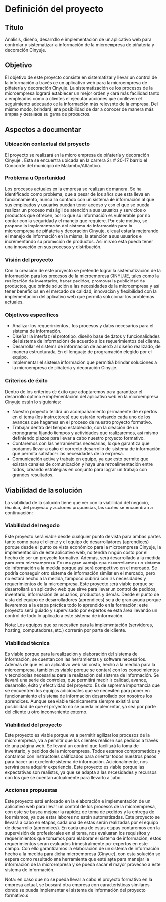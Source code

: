 # Definición del proyecto


## Título

Análisis, diseño, desarrollo e implementación de un aplicativo web para controlar y sistematizar la información de la microempresa de piñateria y decoración Cinyuje.


## Objetivo

El objetivo de este proyecto consiste en sistematizar y llevar un control de la información a través de un aplicativo web para la microempresa de piñatería y decoración Cinyuje. 
La sistematización de los procesos de la microempresa logrará establecer un mejor orden y dará más facilidad tanto a empleados como a clientes el ejecutar acciones que conlleven el seguimiento adecuado de la información más relevante de la empresa. Del mismo modo, brindará, una posibilidad de dar a conocer de manera más amplia y detallada su gama de productos.   


## Aspectos a documentar


### Ubicación contextual del proyecto

El proyecto se realizará en la micro empresa de piñatería y decoración Cinyuje . Esta se encuentra ubicada en la carrera 24 # 20-17  barrio el Concorde del  municipio de Malambo/Atlántico.


### Problema u Oportunidad

Los procesos actuales en la empresa se realizan de manera. Se ha identificado como problema, que a pesar de los años que esta lleva en funcionamiento, nunca ha contado con un sistema de información al que sus empleados y usuarios puedan tener acceso y con el que se pueda realizar un proceso más ágil de atención a sus usuarios y servicios o productos que ofrecen, por lo que su información es vulnerable por no contar con la seguridad y el manejo que requiere. Por este motivo, se propone la implementación del sistema de información para la microempresa de piñatería y decoración Cinyuje, el cual estaría mejorando el manejo de información en la misma, la atención a sus usuarios e incrementando su promoción de productos. Así mismo esta pueda tener una innovación en sus procesos y distribución.


### Visión del proyecto

Con la creación de este proyecto se pretende lograr la sistematización de la información para los  procesos de la microempresa CINYUJE, tales como la realización de inventarios, hacer pedidos, promover la publicidad de productos, que brinde solución  a las necesidades de la microempresa y así tener beneficios en el mercado de calidad, innovación y flexibilidad con la implementación del aplicativo web que permita solucionar los problemas actuales.


### Objetivos específicos

- Analizar los requerimientos , los procesos y datos necesarios para el sistema de información.
- Diseñar la interfaz (el prototipo, diseño base de datos y funcionalidades del sistema de información) de acuerdo a los requerimientos del cliente.
- Desarrollar el sistema de información de acuerdo al diseño realizado, de manera estructurada. En el lenguaje de programación elegido por el equipo. 
- Implementar el sistema información que permitirá brindar soluciones a la microempresa de piñateria y decoración Cinyuje. 


### Criterios de éxito

Dentro de los criterios de éxito que adoptaremos para garantizar el desarrollo óptimo e implementación del aplicativo web en la microempresa Cinyuje están lo siguientes:

- Nuestro proyecto tendrá un acompañamiento permanente de expertos en el tema (los instructores) que estarán revisando cada uno de los avances que hagamos en el proceso de nuestro proyecto formativo. 
-  Trabajar dentro del tiempo establecido, con la creación de un cronograma fijando tiempos y actividades que realizaremos, así mismo definiendo plazos para llevar a cabo nuestro proyecto formativo.
- Contaremos con las herramientas necesarias, lo que garantiza que podamos llevar a cabo el correcto desarrollo del sistema de información que permita satisfacer las necesidades de la empresa.
- Comunicación activa y trabajo  en  equipo, ya que esto permite que existan canales de comunicación y haya una retroalimentación entre todos, creando estrategias en conjunto para lograr un trabajo con grandes resultados.


## Viabilidad de la solución

La viabilidad de la solución tiene que ver con la viabilidad del negocio, técnica, del proyecto y acciones propuestas, las cuales se encuentran a continuación:


### Viabilidad del negocio

Este proyecto será viable desde cualquier punto de vista para ambas partes tanto como para el cliente y el equipo de desarrolladores (aprendices) porque desde el punto de vista económico para la microempresa Cinyuje, la implementación de este aplicativo web, no tendrá ningún costo por el hecho de ser un proyecto formativo. Además, será desarrollado a la medida para esta microempresa. Es una gran ventaja que desarrollemos un sistema de información a la medida porque así será competitivo en el mercado.  Se podría conseguir otro sistema de información similar en el mercado, pero no estará hecho a la medida, tampoco cubrirá con  las necesidades y requerimientos de la microempresa. Este proyecto será viable  porque se desarrollará un aplicativo web que sirve para llevar un control de pedidos, inventario, información de usuarios, productos y demás. Desde el punto de vista del equipo de desarrolladores (aprendices) será de gran ayuda porque llevaremos a la etapa práctica todo lo aprendido en la formación; este proyecto será guiado y supervisado por expertos en esta área llevando un control de todo lo aplicado a este sistema de información.

Nota: Los equipos que se necesiten para la implementación (servidores, hosting, computadores, etc.) correrán por parte del cliente.


### Viabilidad técnica

Es viable porque para la realización y  elaboración del sistema de información, se cuentan con las herramientas y software necesarios. Además de que es un aplicativo web sin costo, hecho a la medida para la microempresa, también es viable porque se contará con los conocimientos y tecnologías necesarias para la realización del sistema de información. Se llevará una serie de controles, que permitirá medir la  calidad, avance, desarrollo, éxito y efectividad del proyecto.  Es de suprema importancia que se encuentren los equipos adicionales que se necesiten para poner en funcionamiento el sistema de información desarrollado por nosotros los aprendices. Aunque sea viable técnicamente siempre existirá una posibilidad de que el proyecto no se pueda implementar, ya sea por parte del cliente u otro inconveniente externo.


### Viabilidad del proyecto

Este proyecto es viable porque va a permitir agilizar los procesos de la micro empresa, va a permitir que los clientes realicen sus pedidos a través de una página web. Se llevará un control que facilitará la toma de inventario, y pedidos de la microempresa. Todos estamos comprometidos y contamos con instructores calificados para orientar todos nuestros pasos para hacer un excelente sistema de información. Adicionalmente, nos servirá para adquirir experiencia.  Este proyecto es viable porque las expectativas son realistas, ya que se adapta a las necesidades y recursos con los que se cuentan  actualmente para llevarlo a cabo.


### Acciones propuestas

Este proyecto está enfocado en la elaboración e implementación de un aplicativo web para llevar un control de los procesos de la microempresa, con este se busca mejorar la rapidez de toma de pedidos y la entrega de los mismos, ya que estas labores no están automatizadas. Este proyecto se llevará a cabo en etapas, cada una de estas serán realizadas por el equipo de desarrollo (aprendices). En cada una de estas etapas contaremos con la supervisión de profesionales en el tema, nos evaluaran los requisitos y requerimientos que tomamos para elaborar el sistema de información, estos requerimientos serán evaluados trimestralmente por expertos en este campo. Con ello garantizamos la elaboración de un sistema de  información hecho a la medida para dicha microempresa (Cinyuje), con esta solución se espera como resultado una herramienta que esté apta para manejar la información de la microempresa y se pueda sacar el mayor provecho a este sistema de información.
	
Nota: en caso que no se pueda llevar a cabo el proyecto formativo en la empresa    actual, se buscará otra empresa con características similares donde se pueda implementar el sistema de información del proyecto formativo.s
